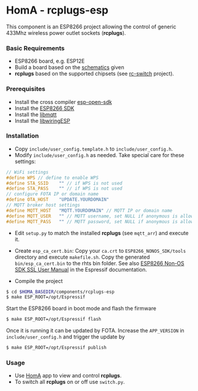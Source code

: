 # HomA - rcplugs-esp
This component is an ESP8266 project allowing the control of generic 433Mhz wireless power outlet sockets (__rcplugs__).

### Basic Requirements
* ESP8266 board, e.g. ESP12E
* Build a board based on the [schematics](schematics/garage-esp12-v001.pdf) given
* __rcplugs__ based on the supported chipsets (see [rc-switch](https://github.com/sui77/rc-switch) project).

### Prerequisites
* Install the cross compiler [esp-open-sdk](https://github.com/pfalcon/esp-open-sdk)
* Install the [ESP8266 SDK](https://github.com/espressif/ESP8266_NONOS_SDK)
* Install the [libmqtt](https://github.com/hmueller01/esp_mqtt/tree/ssl-auth)
* Install the [libwiringESP](https://github.com/hmueller01/wiringESP)

### Installation
* Copy `include/user_config.template.h` to `include/user_config.h`.
* Modify `include/user_config.h` as needed. Take special care for these settings:
```c
// WiFi settings
#define WPS // define to enable WPS
#define STA_SSID	"" // if WPS is not used
#define STA_PASS	"" // if WPS is not used
// configure FOTA IP or domain name
#define OTA_HOST	"UPDATE.YOURDOMAIN"
// MQTT broker host settings
#define MQTT_HOST	"MQTT.YOURDOMAIN" // MQTT IP or domain name
#define MQTT_USER	"" // MQTT username, set NULL if anonymous is allowed
#define MQTT_PASS	"" // MQTT password, set NULL if anonymous is allowed
```
* Edit `setup.py` to match the installed __rcplugs__ (see `mqtt_arr`) and execute it.
* Create `esp_ca_cert.bin`: Copy your `ca.crt` to `ESP8266_NONOS_SDK/tools` directory and execute `makefile.sh`. Copy the generated `bin/esp_ca_cert.bin` to the rhts bin folder.
See also [ESP8266 Non-OS SDK SSL User Manual](https://www.espressif.com/sites/default/files/documentation/5a-esp8266_sdk_ssl_user_manual_en.pdf) in the Espressif documentation.

* Compile the project
```bash
$ cd $HOMA_BASEDIR/components/rcplugs-esp
$ make ESP_ROOT=/opt/Espressif
```
Start the ESP8266 board in boot mode and flash the firmware
```bash
$ make ESP_ROOT=/opt/Espressif flash
```
Once it is running it can be updated by FOTA. Increase the `APP_VERSION` in `include/user_config.h` and trigger the update by
```bash
$ make ESP_ROOT=/opt/Espressif publish
```

### Usage
* Use [HomA](https://github.com/binarybucks/homA) app to view and control __rcplugs__.
* To switch all __rcplugs__ on or off use `switch.py`.
